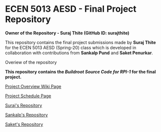 # ECEN 5013 AESD - Final Project Repository

**Owner of the Repository - Suraj Thite (GitHub ID: surajthite)**

This repository contains the final project submissions made by **Suraj Thite** for the ECEN 5013 AESD (Spring-20) class which is developed in collaboration with contributions from **Sankalp Pund** and **Saket Penurkar**.

Overiew of the repository

**This repository contains the _Buildroot Source Code for RPI-1_ for the final project.**

[Project Overview Wiki Page](https://github.com/cu-ecen-5013/final-project-surajthite/wiki/Project-Overview)

[Project Schedule Page](https://github.com/cu-ecen-5013/final-project-surajthite/wiki/Project-Schedule-Page)

[Suraj's Repository](https://github.com/cu-ecen-5013/final-project-surajthite)

[Sankalp's Repository](https://github.com/cu-ecen-5013/final-project-Sankalppund)

[Saket's Repository](https://github.com/cu-ecen-5013/final-project-SaketPenurkar)
